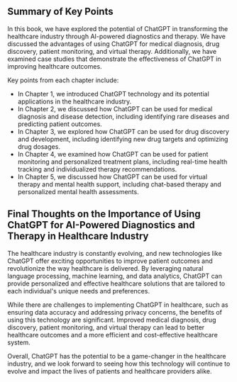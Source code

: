 
Summary of Key Points
---------------------

In this book, we have explored the potential of ChatGPT in transforming the healthcare industry through AI-powered diagnostics and therapy. We have discussed the advantages of using ChatGPT for medical diagnosis, drug discovery, patient monitoring, and virtual therapy. Additionally, we have examined case studies that demonstrate the effectiveness of ChatGPT in improving healthcare outcomes.

Key points from each chapter include:

* In Chapter 1, we introduced ChatGPT technology and its potential applications in the healthcare industry.
* In Chapter 2, we discussed how ChatGPT can be used for medical diagnosis and disease detection, including identifying rare diseases and predicting patient outcomes.
* In Chapter 3, we explored how ChatGPT can be used for drug discovery and development, including identifying new drug targets and optimizing drug dosages.
* In Chapter 4, we examined how ChatGPT can be used for patient monitoring and personalized treatment plans, including real-time health tracking and individualized therapy recommendations.
* In Chapter 5, we discussed how ChatGPT can be used for virtual therapy and mental health support, including chat-based therapy and personalized mental health assessments.

Final Thoughts on the Importance of Using ChatGPT for AI-Powered Diagnostics and Therapy in Healthcare Industry
---------------------------------------------------------------------------------------------------------------

The healthcare industry is constantly evolving, and new technologies like ChatGPT offer exciting opportunities to improve patient outcomes and revolutionize the way healthcare is delivered. By leveraging natural language processing, machine learning, and data analytics, ChatGPT can provide personalized and effective healthcare solutions that are tailored to each individual's unique needs and preferences.

While there are challenges to implementing ChatGPT in healthcare, such as ensuring data accuracy and addressing privacy concerns, the benefits of using this technology are significant. Improved medical diagnosis, drug discovery, patient monitoring, and virtual therapy can lead to better healthcare outcomes and a more efficient and cost-effective healthcare system.

Overall, ChatGPT has the potential to be a game-changer in the healthcare industry, and we look forward to seeing how this technology will continue to evolve and impact the lives of patients and healthcare providers alike.

